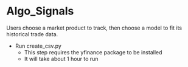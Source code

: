 # Algo_Signals
Users choose a market product to track, then choose a model to fit its historical trade data. 

- Run create_csv.py
    - This step requires the yfinance package to be installed
    - It will take about 1 hour to run